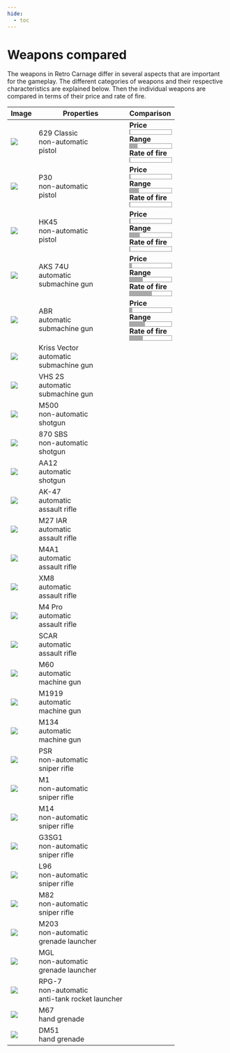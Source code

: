 ```yaml
---
hide:
  - toc
---
```


# Weapons compared

The weapons in Retro Carnage differ in several aspects that are important for the gameplay. The different categories of weapons and their respective characteristics are explained below. Then the individual weapons are compared in terms of their price and rate of fire.

<style>
    div.comp-label {
        font-weight: bold;
    }
    div.comp-value {
        border-color: #999999;
        border-style: solid;
        border-width: 1px;
        height: 10px;
        width: 100%
    }
</style>

<table>
    <thead>
        <tr>
            <th>Image</th>
            <th>Properties</th>
            <th>Comparison</th>
        </tr>
    </thead>
    <tbody>
        <tr>
            <td><img src="/en/media/development/weapon-45.png"></img></td>
            <td>
                <span class="weapon-name">629 Classic</span><br />
                <span class="weapon-type">non-automatic</span><br />
                <span class="weapon-category">pistol</span>
            </td>
            <td>
                <div class="price-box">
                    <div class="comp-label">Price</div>
                    <div 
                        class="comp-value" 
                        style="background: linear-gradient(to right, darkgrey 0.8%, white 0.8%);" 
                        title="200" 
                    />
                </div>
                <div class="range-box">
                    <div class="comp-label">Range</div>
                    <div 
                        class="comp-value" 
                        style="background: linear-gradient(to right, darkgrey 18.75%, white 18.75%);"
                        title="300"
                    />
                </div>
                <div class="rate-of-fire-box">
                    <div class="comp-label">Rate of fire</div>
                    <div 
                        class="comp-value" 
                        style="background: linear-gradient(to right, darkgrey 1%, white 1%);"
                        title="Rate of fire depends on speed of user input"
                    />
                </div>
            </td>
        </tr>
        <tr>
            <td><img src="/en/media/development/weapon-46.png"></img></td>
            <td>
                <span class="weapon-name">P30</span><br />
                <span class="weapon-type">non-automatic</span><br />
                <span class="weapon-category">pistol</span>            
            </td>
            <td>
                <div class="price-box">
                    <div class="comp-label">Price</div>
                    <div 
                        class="comp-value" 
                        style="background: linear-gradient(to right, darkgrey 1.6%, white 1.6%);" 
                        title="400"
                    />
                </div>
                <div class="range-box">
                    <div class="comp-label">Range</div>
                    <div 
                        class="comp-value" 
                        style="background: linear-gradient(to right, darkgrey 21.875%, white 21.875%);"
                        title="350"
                    />
                </div>
                <div class="rate-of-fire-box">
                    <div class="comp-label">Rate of fire</div>
                    <div 
                        class="comp-value" 
                        style="background: linear-gradient(to right, darkgrey 1%, white 1%);"
                        title="Rate of fire depends on speed of user input"
                    />
                </div>
            </td>
        </tr>
        <tr>
            <td><img src="/en/media/development/weapon-08.png"></img></td>
            <td>
                <span class="weapon-name">HK45</span><br />
                <span class="weapon-type">non-automatic</span><br />
                <span class="weapon-category">pistol</span>
            </td>
            <td>
                <div class="price-box">
                    <div class="comp-label">Price</div>
                    <div 
                        class="comp-value" 
                        style="background: linear-gradient(to right, darkgrey 2.4%, white 2.4%);" 
                        title="600"
                    />
                </div>
                <div class="range-box">
                    <div class="comp-label">Range</div>
                    <div 
                        class="comp-value" 
                        style="background: linear-gradient(to right, darkgrey 23.75%, white 23.75%);"
                        title="380"
                    />
                </div>
                <div class="rate-of-fire-box">
                    <div class="comp-label">Rate of fire</div>
                    <div 
                        class="comp-value" 
                        style="background: linear-gradient(to right, darkgrey 1%, white 1%);"
                        title="Rate of fire depends on speed of user input"
                    />
                </div>
            </td>
        </tr>
        <tr>
            <td><img src="/en/media/development/weapon-16.png"></img></td>
            <td>
                <span class="weapon-name">AKS 74U</span><br />
                <span class="weapon-type">automatic</span><br />
                <span class="weapon-category">submachine gun</span>
            </td>
            <td>
                <div class="price-box">
                    <div class="comp-label">Price</div>
                    <div 
                        class="comp-value" 
                        style="background: linear-gradient(to right, darkgrey 5.6%, white 5.6%);" 
                        title="1400"
                    />
                </div>
                <div class="range-box">
                    <div class="comp-label">Range</div>
                    <div 
                        class="comp-value" 
                        style="background: linear-gradient(to right, darkgrey 31.25%, white 31.25%);"
                        title="380"
                    />
                </div>
                <div class="rate-of-fire-box">
                    <div class="comp-label">Rate of fire</div>
                    <div 
                        class="comp-value" 
                        style="background: linear-gradient(to right, darkgrey 52.63%, white 52.63%);"
                        title="10 bullets / second"
                    />
                </div>
            </td>
        </tr>
        <tr>
            <td><img src="/en/media/development/weapon-11.png"></img></td>
            <td>
                <span class="weapon-name">ABR</span><br />
                <span class="weapon-type">automatic</span><br />
                <span class="weapon-category">submachine gun</span>
            </td>
            <td>
                <div class="price-box">
                    <div class="comp-label">Price</div>
                    <div 
                        class="comp-value" 
                        style="background: linear-gradient(to right, darkgrey 6%, white 6%);" 
                        title="1500"
                    />
                </div>
                <div class="range-box">
                    <div class="comp-label">Range</div>
                    <div 
                        class="comp-value" 
                        style="background: linear-gradient(to right, darkgrey 36.25%, white 36.25%);"
                        title="580"
                    />
                </div>
                <div class="rate-of-fire-box">
                    <div class="comp-label">Rate of fire</div>
                    <div 
                        class="comp-value" 
                        style="background: linear-gradient(to right, darkgrey 31.58%, white 31.58%);"
                        title="7.14 bullets / second"
                    />
                </div>
            </td>
        </tr>
        <tr>
            <td><img src="/en/media/development/weapon-21.png"></img></td>
            <td>
                <span class="weapon-name">Kriss Vector</span><br />
                <span class="weapon-type">automatic</span><br />
                <span class="weapon-category">submachine gun</span>
            </td>
            <td></td>
        </tr>
        <tr>
            <td><img src="/en/media/development/weapon-34.png"></img></td>
            <td>
                <span class="weapon-name">VHS 2S</span><br />
                <span class="weapon-type">automatic</span><br />
                <span class="weapon-category">submachine gun</span>
            </td>
            <td></td>
        </tr>
        <tr>
            <td><img src="/en/media/development/weapon-07.png"></img></td>
            <td>
                <span class="weapon-name">M500</span><br />
                <span class="weapon-type">non-automatic</span><br />
                <span class="weapon-category">shotgun</span>
            </td>
            <td></td>
        </tr>
        <tr>
            <td><img src="/en/media/development/weapon-40.png"></img></td>
            <td>
                <span class="weapon-name">870 SBS</span><br />
                <span class="weapon-type">non-automatic</span><br />
                <span class="weapon-category">shotgun</span>
            </td>
            <td></td>
        </tr>
        <tr>
            <td><img src="/en/media/development/weapon-51.png"></img></td>
            <td>
                <span class="weapon-name">AA12</span><br />
                <span class="weapon-type">automatic</span><br />
                <span class="weapon-category">shotgun</span>
            </td>
            <td></td>
        </tr>
        <tr>
            <td><img src="/en/media/development/weapon-18.png"></img></td>
            <td>
                <span class="weapon-name">AK-47</span><br />
                <span class="weapon-type">automatic</span><br />
                <span class="weapon-category">assault rifle</span>
            </td>
            <td></td>
        </tr>
        <tr>
            <td><img src="/en/media/development/weapon-02.png"></img></td>
            <td>
                <span class="weapon-name">M27 IAR</span><br />
                <span class="weapon-type">automatic</span><br />
                <span class="weapon-category">assault rifle</span>
            </td>
            <td></td>
        </tr>
        <tr>
            <td><img src="/en/media/development/weapon-22.png"></img></td>
            <td>
                <span class="weapon-name">M4A1</span><br />
                <span class="weapon-type">automatic</span><br />
                <span class="weapon-category">assault rifle</span>
            </td>
            <td></td>
        </tr>
        <tr>
            <td><img src="/en/media/development/weapon-04.png"></img></td>
            <td>
                <span class="weapon-name">XM8</span><br />
                <span class="weapon-type">automatic</span><br />
                <span class="weapon-category">assault rifle</span>
            </td>
            <td></td>
        </tr>
        <tr>
            <td><img src="/en/media/development/weapon-35.png"></img></td>
            <td>
                <span class="weapon-name">M4 Pro</span><br />
                <span class="weapon-type">automatic</span><br />
                <span class="weapon-category">assault rifle</span>
            </td>
            <td></td>
        </tr>
        <tr>
            <td><img src="/en/media/development/weapon-42.png"></img></td>
            <td>
                <span class="weapon-name">SCAR</span><br />
                <span class="weapon-type">automatic</span><br />
                <span class="weapon-category">assault rifle</span>
            </td>
            <td></td>
        </tr>
        <tr>
            <td><img src="/en/media/development/weapon-52.png"></img></td>
            <td>
                <span class="weapon-name">M60</span><br />
                <span class="weapon-type">automatic</span><br />
                <span class="weapon-category">machine gun</span>
            </td>
            <td></td>
        </tr>
        <tr>
            <td><img src="/en/media/development/weapon-19.png"></img></td>
            <td>
                <span class="weapon-name">M1919</span><br />
                <span class="weapon-type">automatic</span><br />
                <span class="weapon-category">machine gun</span>
            </td>
            <td></td>
        </tr>
        <tr>
            <td><img src="/en/media/development/weapon-01.png"></img></td>
            <td>
                <span class="weapon-name">M134</span><br />
                <span class="weapon-type">automatic</span><br />
                <span class="weapon-category">machine gun</span>
            </td>
            <td></td>
        </tr>
        <tr>
            <td><img src="/en/media/development/weapon-14.png"></img></td>
            <td>
                <span class="weapon-name">PSR</span><br />
                <span class="weapon-type">non-automatic</span><br />
                <span class="weapon-category">sniper rifle</span>
            </td>
            <td></td>
        </tr>
        <tr>
            <td><img src="/en/media/development/weapon-29.png"></img></td>
            <td>
                <span class="weapon-name">M1</span><br />
                <span class="weapon-type">non-automatic</span><br />
                <span class="weapon-category">sniper rifle</span>
            </td>
            <td></td>
        </tr>
        <tr>
            <td><img src="/en/media/development/weapon-54.png"></img></td>
            <td>
                <span class="weapon-name">M14</span><br />
                <span class="weapon-type">non-automatic</span><br />
                <span class="weapon-category">sniper rifle</span>
            </td>
            <td></td>
        </tr>
        <tr>
            <td><img src="/en/media/development/weapon-33.png"></img></td>
            <td>
                <span class="weapon-name">G3SG1</span><br />
                <span class="weapon-type">non-automatic</span><br />
                <span class="weapon-category">sniper rifle</span>
            </td>
            <td></td>
        </tr>
        <tr>
            <td><img src="/en/media/development/weapon-05.png"></img></td>
            <td>
                <span class="weapon-name">L96</span><br />
                <span class="weapon-type">non-automatic</span><br />
                <span class="weapon-category">sniper rifle</span>
            </td>
            <td></td>
        </tr>
        <tr>
            <td><img src="/en/media/development/weapon-06.png"></img></td>
            <td>
                <span class="weapon-name">M82</span><br />
                <span class="weapon-type">non-automatic</span><br />
                <span class="weapon-category">sniper rifle</span>
            </td>
            <td></td>
        </tr>
        <tr>
            <td><img src="/en/media/development/weapon-24.png"></img></td>
            <td>
                <span class="weapon-name">M203</span><br />
                <span class="weapon-type">non-automatic</span><br />
                <span class="weapon-category">grenade launcher</span>
            </td>
            <td></td>
        </tr>
        <tr>
            <td><img src="/en/media/development/weapon-47.png"></img></td>
            <td>
                <span class="weapon-name">MGL</span><br />
                <span class="weapon-type">non-automatic</span><br />
                <span class="weapon-category">grenade launcher</span>
            </td>
            <td></td>
        </tr>
        <tr>
            <td><img src="/en/media/development/weapon-10.png"></img></td>
            <td>
                <span class="weapon-name">RPG-7</span><br />
                <span class="weapon-type">non-automatic</span><br />
                <span class="weapon-category">anti-tank rocket launcher</span>
            </td>
            <td></td>
        </tr>
        <tr>
            <td><img src="/en/media/development/weapon-43.png"></img></td>
            <td>
                <span class="weapon-name">M67</span><br />
                <span class="weapon-category">hand grenade</span>
            </td>
            <td></td>
        </tr>
        <tr>
            <td><img src="/en/media/development/weapon-44.png"></img></td>
            <td>
                <span class="weapon-name">DM51</span><br />
                <span class="weapon-category">hand grenade</span>
            </td>
            <td></td>
        </tr>
    </tbody>
</table>